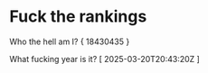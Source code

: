 # Fuck the rankings

Who the hell am I?
{ 18430435 }

What fucking year is it?
[ 2025-03-20T20:43:20Z ]
